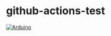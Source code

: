 # github-actions-test

[![Arduino](https://github.com/CaseyNelson314/github-actions-test/actions/workflows/arduino.yml/badge.svg)](https://github.com/CaseyNelson314/github-actions-test/actions/workflows/arduino.yml)
